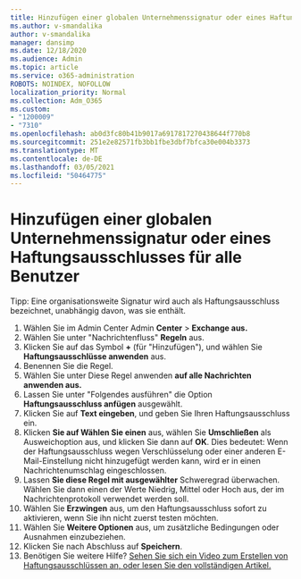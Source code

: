 ```yaml
---
title: Hinzufügen einer globalen Unternehmenssignatur oder eines Haftungsausschlusses für alle Benutzer
ms.author: v-smandalika
author: v-smandalika
manager: dansimp
ms.date: 12/18/2020
ms.audience: Admin
ms.topic: article
ms.service: o365-administration
ROBOTS: NOINDEX, NOFOLLOW
localization_priority: Normal
ms.collection: Adm_O365
ms.custom:
- "1200009"
- "7310"
ms.openlocfilehash: ab0d3fc80b41b9017a6917817270438644f770b8
ms.sourcegitcommit: 251e2e82571fb3bb1fbe3dbf7bfca30e004b3373
ms.translationtype: MT
ms.contentlocale: de-DE
ms.lasthandoff: 03/05/2021
ms.locfileid: "50464775"
---
```

# <a name="add-a-global-company-signature-or-disclaimer-for-all-users"></a>Hinzufügen einer globalen Unternehmenssignatur oder eines Haftungsausschlusses für alle Benutzer

Tipp: Eine organisationsweite Signatur wird auch als Haftungsausschluss bezeichnet, unabhängig davon, was sie enthält.

1. Wählen Sie im Admin Center Admin **Center**  >  **Exchange aus.**
2. Wählen Sie unter "Nachrichtenfluss" **Regeln** aus.
3. Klicken Sie auf das Symbol **+** (für "Hinzufügen"), und wählen Sie **Haftungsausschlüsse anwenden** aus.
4. Benennen Sie die Regel.
5. Wählen Sie unter Diese Regel anwenden **auf alle Nachrichten anwenden aus.**
6. Lassen Sie unter "Folgendes ausführen" die Option **Haftungsausschluss anfügen** ausgewählt.
7. Klicken Sie auf **Text eingeben**, und geben Sie Ihren Haftungsausschluss ein.
8. Klicken **Sie auf Wählen Sie einen** aus, wählen Sie **Umschließen** als Ausweichoption aus, und klicken Sie dann auf **OK**. Dies bedeutet: Wenn der Haftungsausschluss wegen Verschlüsselung oder einer anderen E-Mail-Einstellung nicht hinzugefügt werden kann, wird er in einen Nachrichtenumschlag eingeschlossen.
9. Lassen **Sie diese Regel mit ausgewählter** Schweregrad überwachen. Wählen Sie dann einen der Werte Niedrig, Mittel oder Hoch aus, der im Nachrichtenprotokoll verwendet werden soll.
10. Wählen Sie **Erzwingen** aus, um den Haftungsausschluss sofort zu aktivieren, wenn Sie ihn nicht zuerst testen möchten.
11. Wählen Sie **Weitere Optionen** aus, um zusätzliche Bedingungen oder Ausnahmen einzubeziehen.
12. Klicken Sie nach Abschluss auf **Speichern**.
13. Benötigen Sie weitere Hilfe? [Sehen Sie sich ein Video zum Erstellen von Haftungsausschlüssen an, oder lesen Sie den vollständigen Artikel.](https://support.office.com/article/2d75860f-c527-4352-a7f6-73eba54c0c72?wt.mc_id=Chat_GlobalSignature)